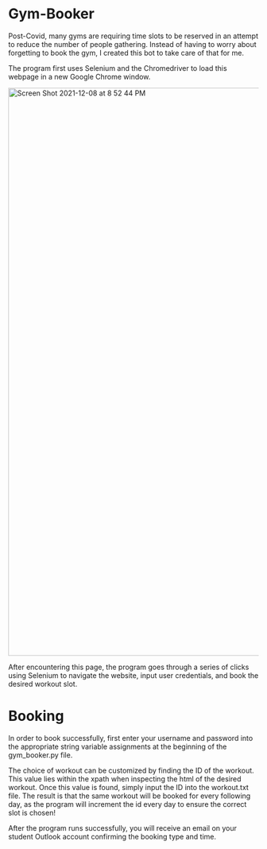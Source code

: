 # Gym-Booker
Post-Covid, many gyms are requiring time slots to be reserved in an attempt to reduce the number of people gathering. Instead of having to worry about forgetting to book the gym, I created this bot to take care of that for me.

The program first uses Selenium and the Chromedriver to load this webpage in a new Google Chrome window.

<img width="1142" alt="Screen Shot 2021-12-08 at 8 52 44 PM" src="https://user-images.githubusercontent.com/94335877/145320188-e1930e16-4e9b-428b-915a-f8f590694add.png">

After encountering this page, the program goes through a series of clicks using Selenium to navigate the website, input user credentials, and book the desired workout slot.

# Booking
In order to book successfully, first enter your username and password into the appropriate string variable assignments at the beginning of the gym_booker.py file.

The choice of workout can be customized by finding the ID of the workout. This value lies within the xpath when inspecting the html of the desired workout. Once this value is found, simply input the ID into the workout.txt file. The result is that the same workout will be booked for every following day, as the program will increment the id every day to ensure the correct slot is chosen!

After the program runs successfully, you will receive an email on your student Outlook account confirming the booking type and time.
